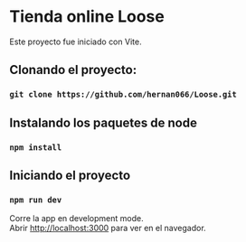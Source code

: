 # Tienda online Loose

Este proyecto fue iniciado con Vite.

## Clonando el proyecto:

### `git clone https://github.com/hernan066/Loose.git`

## Instalando los paquetes de node

### `npm install`

## Iniciando el proyecto

### `npm run dev`

Corre la app en development mode.\
Abrir [http://localhost:3000](http://localhost:3000) para ver en el navegador.



